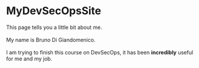 # MyDevSecOpsSite

This page tells you a little bit about me.
<br><br>
My name is Bruno Di Giandomenico.
<br><br>
I am trying to finish this course on DevSecOps, it has been **incredibly** useful for me and my job.
